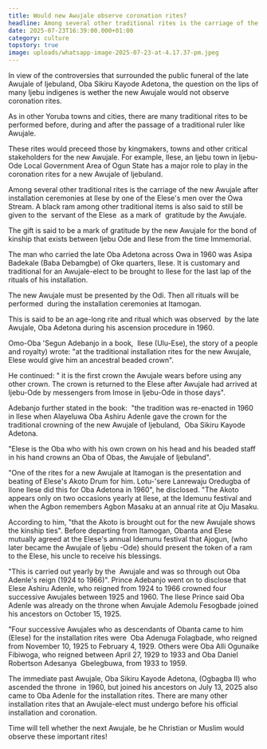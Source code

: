 ```yaml
---
title: Would new Awujale observe coronation rites?
headline: Among several other traditional rites is the carriage of the new Awujale
date: 2025-07-23T16:39:00.000+01:00
category: culture
topstory: true
image: uploads/whatsapp-image-2025-07-23-at-4.17.37-pm.jpeg
---
```

In view of the controversies that surrounded the public funeral of the late Awujale of Ijebuland, Oba Sikiru Kayode Adetona, the question on the lips of many Ijebu indigenes is wether the new Awujale would not observe coronation rites.

As in other Yoruba towns and cities, there are many traditional rites to be performed before, during and after the passage of a traditional ruler like Awujale.

These rites would preceed those by kingmakers, towns and other critical stakeholders for the new Awujale.
For example, Ilese, an Ijebu town in Ijebu-Ode Local Government Area of Ogun State has a major role to play in the coronation rites for a new Awujale of Ijebuland. 

Among several other traditional rites is the carriage of the new Awujale after installation ceremonies at Ilese by one of the Elese's men over the Owa Stream.
A black ram among other traditional items is also said to still be given to the  servant of the Elese  as a mark of  gratitude by the Awujale.

The gift is said to be a mark of gratitude by the new Awujale for the bond of kinship that exists between Ijebu Ode and Ilese from the time Immemorial.

The man who carried the late Oba Adetona across Owa in 1960 was Asipa Badekale (Baba Debamgbe) of Oke quarters, Ilese.
It is customary and traditional for an Awujale-elect to be brought to Ilese for the last lap of the rituals of his installation.

The new Awujale must be presented by the Odi. Then all rituals will be performed  during the installation ceremonies at Itamogan.

This is said to be an age-long rite and ritual which was observed  by the late Awujale, Oba Adetona during his ascension procedure in 1960.[](http://1960.lt/)

[](http://1960.lt/)
Omo-Oba 'Segun Adebanjo in a book,  Ilese (Ulu-Ese), the story of a people and royalty) wrote: "at the traditional installation rites for the new Awujale,  Elese would give him an ancestral beaded crown".

He continued: " it is the first crown the Awujale wears before using any other crown. The crown is returned to the Elese after Awujale had arrived at Ijebu-Ode by messengers from Imose in Ijebu-Ode in those days".

Adebanjo further stated in the book:  "the tradition was re-enacted in 1960 in Ilese when Alayeluwa Oba Ashiru Adenle gave the crown for the traditional crowning of the new Awujale of Ijebuland,  Oba Sikiru Kayode Adetona.

"Elese is the Oba who with his own crown on his head and his beaded staff in his hand crowns an Oba of Obas, the Awujale of Ijebuland".

"One of the rites for a new Awujale at Itamogan is the presentation and beating of Elese's Akoto Drum for him. Lotu-'sere Lanrewaju Oredugba of Ilone Ilese did this for Oba Adetona in 1960", he disclosed.
"The Akoto appears only on two occasions yearly at Ilese, at the Idemunu festival and when the Agbon remembers Agbon Masaku at an annual rite at Oju Masaku.

According to him, "that the Akoto is brought out for the new Awujale shows the kinship ties".
Before departing from Itamogan, Obanta and Elese mutually agreed at the Elese's annual Idemunu festival that Ajogun, (who later became the Awujale of Ijebu -Ode) should present the token of a ram to the Elese, his uncle to receive his blessings. 

"This is carried out yearly by the  Awujale and was so through out Oba Adenle's reign (1924 to 1966)".
Prince Adebanjo went on to disclose that Elese Ashiru Adenle, who reigned from 1924 to 1966 crowned four successive Awujales between 1925 and 1960.
The Ilese Prince said Oba Adenle was already on the throne when Awujale Ademolu Fesogbade joined his ancestors on October 15, 1925.

"Four successive Awujales who as descendants of Obanta came to him (Elese) for the installation rites were  Oba Adenuga Folagbade, who reigned from November 10, 1925 to February 4, 1929.
Others were Oba Alli Ogunaike Fibiwoga, who reigned between April 27, 1929 to 1933 and Oba Daniel Robertson Adesanya  Gbelegbuwa, from 1933 to 1959. 

The immediate past Awujale, Oba Sikiru Kayode Adetona, (Ogbagba II) who ascended the throne  in 1960, but joined his ancestors on July 13, 2025 also came to Oba Adenle for the installation rites.
There are many other installation rites that an Awujale-elect must undergo before his official installation and coronation.

Time will tell whether the next Awujale, be he Christian or Muslim would observe these important rites!
